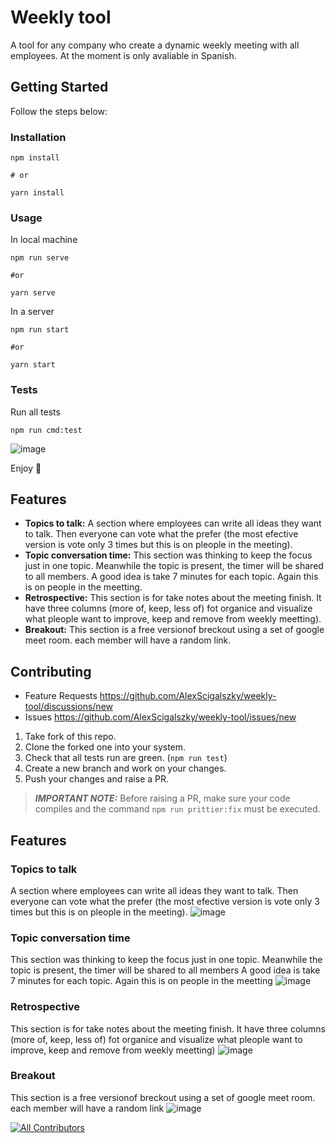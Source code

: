 # Weekly tool

A tool for any company who create a dynamic weekly meeting with all employees. At the moment is only avaliable in Spanish.

## Getting Started

Follow the steps below:

### Installation

```
npm install

# or

yarn install
```

### Usage

In local machine

```
npm run serve

#or

yarn serve
```

In a server

```
npm run start

#or

yarn start
```

### Tests

Run all tests

```
npm run cmd:test
```

![image](https://user-images.githubusercontent.com/20727215/151627076-8c9b080a-7a26-4d2b-b356-8064c914b22d.png)

Enjoy 🎉

## Features

- **Topics to talk:** A section where employees can write all ideas they want to talk. Then everyone can vote what the prefer (the most efective version is vote only 3 times but this is on pleople in the meeting).
- **Topic conversation time:** This section was thinking to keep the focus just in one topic. Meanwhile the topic is present, the timer will be shared to all members. A good idea is take 7 minutes for each topic. Again this is on people in the meetting.
- **Retrospective:** This section is for take notes about the meeting finish. It have three columns (more of, keep, less of) fot organice and visualize what pleople want to improve, keep and remove from weekly meetting).
- **Breakout:** This section is a free versionof breckout using a set of google meet room. each member will have a random link.

## Contributing

- Feature Requests https://github.com/AlexScigalszky/weekly-tool/discussions/new
- Issues https://github.com/AlexScigalszky/weekly-tool/issues/new

1. Take fork of this repo.
2. Clone the forked one into your system.
3. Check that all tests run are green. (`npm run test`)
4. Create a new branch and work on your changes.
5. Push your changes and raise a PR.

> **_IMPORTANT NOTE:_** Before raising a PR, make sure your code compiles and the command `npm run prittier:fix` must be executed.

## Features

### Topics to talk

A section where employees can write all ideas they want to talk.
Then everyone can vote what the prefer (the most efective version is vote only 3 times but this is on pleople in the meeting).
![image](https://user-images.githubusercontent.com/20727215/150140634-a54a213d-13cf-45de-a9da-129796f30615.png)

### Topic conversation time

This section was thinking to keep the focus just in one topic. Meanwhile the topic is present, the timer will be shared to all members
A good idea is take 7 minutes for each topic. Again this is on people in the meetting
![image](https://user-images.githubusercontent.com/20727215/150140938-87b0ccd1-606a-4a34-8864-e46895bfbc92.png)

### Retrospective

This section is for take notes about the meeting finish. It have three columns (more of, keep, less of) fot organice and visualize what pleople want to improve, keep and remove from weekly meetting)
![image](https://user-images.githubusercontent.com/20727215/150141088-fe187fa6-6d74-4d2b-a639-73e4a02949b7.png)

### Breakout

This section is a free versionof breckout using a set of google meet room. each member will have a random link
![image](https://user-images.githubusercontent.com/20727215/150141665-f77cc951-ff37-4031-bd63-b1fbfa088d9f.png)

<!-- ALL-CONTRIBUTORS-BADGE:START - Do not remove or modify this section -->

[![All Contributors](https://img.shields.io/badge/all_contributors-13-orange.svg?style=flat-square)](#contributors)

<!-- ALL-CONTRIBUTORS-BADGE:END -->
